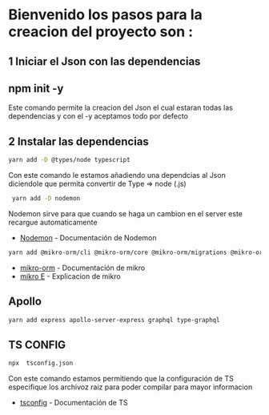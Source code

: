 # Bienvenido los pasos para la creacion del proyecto  son :

## 1 Iniciar el Json con las  dependencias 
  
  ## npm init -y
  Este comando permite la creacion del Json el cual estaran todas las dependencias y con el -y aceptamos todo por defecto 

## 2 Instalar las dependencias 
```bash
yarn add -D @types/node typescript 
```
Con este comando le estamos añadiendo una dependcias al Json diciendole que permita convertir de Type  => node (.js)

```bash
 yarn add -D nodemon
 ```
 Nodemon sirve para que cuando se haga un cambion en el server este recargue automaticamente 
 * [Nodemon](https://www.npmjs.com/package/nodemon) - Documentación de Nodemon 

```bash
yarn add @mikro-orm/cli @mikro-orm/core @mikro-orm/migrations @mikro-orm/postgresql pg
 ```
  * [mikro-orm](https://mikro-orm.io/docs/installation) - Documentación de mikro 
  * [mikro E](https://github.com/dfgarciac1/React_Type_Graphql/tree/main/EXPLI) - Explicacion de mikro
  
  ## Apollo 
```bash
yarn add express apollo-server-express graphql type-graphql
 ```

## TS CONFIG
```bash
npx  tsconfig.json 
```
Con este comando estamos permitiendo  que la configuración de TS especifique los archivoz raiz para poder compilar para mayor informacion 
* [tsconfig](https://www.typescriptlang.org/docs/handbook/tsconfig-json.html) - Documentación de TS 

  
  
